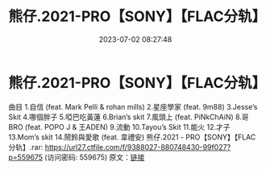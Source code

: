 ﻿---
title: 熊仔.2021-PRO【SONY】【FLAC分轨】
date: 2023-07-02 08:27:48
categories: APE、FLAC、MP3
tags: 华语中文
---
# 熊仔.2021-PRO【SONY】【FLAC分轨】

曲目
1.自信 (feat. Mark Pelli & rohan mills)
2.星座學家 (feat. 9m88)
3.Jesse’s Skit
4.哪個胖子
5.啞巴吃黃蓮
6.Brian’s skit
7.風頭上 (feat. PiNkChAiN)
8.哥 BRO (feat. POPO J & 王ADEN)
9.流動
10.Tayou’s Skit
11.能火
12.才子
13.Mom’s skit
14.鬧鈴與愛歌 (feat. 韋禮安)
熊仔.2021 - PRO【SONY】【FLAC分轨】.rar: https://url27.ctfile.com/f/9388027-880748430-99f027?p=559675
(访问密码: 559675)
原文：[链接](https://blog.sina.com.cn/s/blog_1647c7e76010312j0.html)